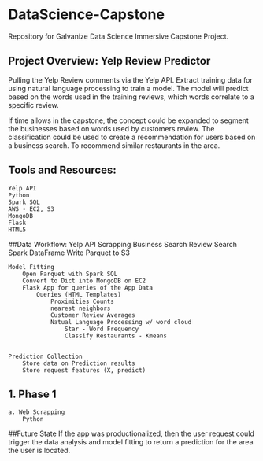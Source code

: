 # DataScience-Capstone
Repository for Galvanize Data Science Immersive Capstone Project.

## Project Overview:  Yelp Review Predictor

Pulling the Yelp Review comments via the Yelp API.  Extract training data for using natural language processing to train a model.  The model will predict based on the words used in the training reviews, which words correlate to a specific review.

If time allows in the capstone, the concept could be expanded to segment the businesses based on words used by customers review.  The classification could be used to create a recommendation for users based on a business search.  To recommend similar restaurants in the area.

## Tools and Resources:
    Yelp API
    Python
    Spark SQL
    AWS - EC2, S3
    MongoDB
    Flask
    HTML5

##Data Workflow:
    Yelp API Scrapping
        Business Search
        Review Search
        Spark DataFrame
        Write Parquet to S3

    Model Fitting
        Open Parquet with Spark SQL
        Convert to Dict into MongoDB on EC2
        Flask App for queries of the App Data
            Queries (HTML Templates)
                Proximities Counts
                nearest neighbors
                Customer Review Averages
                Natual Language Processing w/ word cloud
                    Star - Word Frequency
                    Classify Restaurants - Kmeans


    Prediction Collection
        Store data on Prediction results
        Store request features (X, predict)

## 1. Phase 1
    a. Web Scrapping
        Python
        

##Future State
If the app was productionalized, then the user request could trigger the data analysis and model fitting to return a prediction for the area the user is located.


